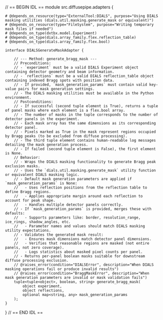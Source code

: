 // == BEGIN IDL ==
module src.diffusepipe.adapters {

    # @depends_on_resource(type="ExternalTool:DIALS", purpose="Using DIALS masking utilities (dials.util.masking.generate_mask or equivalent)")
    # @depends_on_resource(type="FileSystem", purpose="Writing temporary mask files if needed")
    # @depends_on_type(dxtbx.model.Experiment)
    # @depends_on_type(dials.array_family.flex.reflection_table)
    # @depends_on_type(dials.array_family.flex.bool)

    interface DIALSGenerateMaskAdapter {

        // --- Method: generate_bragg_mask ---
        // Preconditions:
        // - `experiment` must be a valid DIALS Experiment object containing detector geometry and beam information.
        // - `reflections` must be a valid DIALS reflection_table object containing indexed Bragg spots with position data.
        // - If provided, `mask_generation_params` must contain valid key-value pairs for mask generation settings.
        // - The DIALS masking utilities must be available in the Python environment.
        // Postconditions:
        // - If successful (second tuple element is True), returns a tuple of panel masks where each element is a flex.bool array.
        // - The number of masks in the tuple corresponds to the number of detector panels in the experiment.
        // - Each mask array has the same dimensions as its corresponding detector panel.
        // - Pixels marked as True in the mask represent regions occupied by Bragg peaks (to be excluded from diffuse processing).
        // - The third tuple element contains human-readable log messages detailing the mask generation process.
        // - If failed (second tuple element is False), the first element is None.
        // Behavior:
        // - Wraps the DIALS masking functionality to generate Bragg peak exclusion masks.
        // - Uses the `dials.util.masking.generate_mask` utility function or equivalent DIALS masking logic.
        // - Default mask generation parameters are applied if `mask_generation_params` is None:
        //   - Uses reflection positions from the reflection table to define Bragg regions.
        //   - Applies appropriate margin around each reflection to account for peak shape.
        //   - Handles multiple detector panels correctly.
        // - If `mask_generation_params` is provided, merges these with defaults:
        //   - Supports parameters like: border, resolution_range, ice_rings, shadow_angles, etc.
        //   - Parameter names and values should match DIALS masking utility expectations.
        // - Validates the generated mask result:
        //   - Ensures mask dimensions match detector panel dimensions.
        //   - Verifies that reasonable regions are masked (not entire panels, not zero coverage).
        //   - Logs statistics about masked pixel counts per panel.
        // - Returns per-panel boolean masks suitable for downstream diffuse processing exclusion.
        // @raises_error(condition="DIALSError", description="When DIALS masking operations fail or produce invalid results")
        // @raises_error(condition="BraggMaskError", description="When mask generation parameters are invalid or mask validation fails")
        tuple<tuple<object>, boolean, string> generate_bragg_mask(
            object experiment,
            object reflections,
            optional map<string, any> mask_generation_params
        );
    }
}
// == END IDL ==